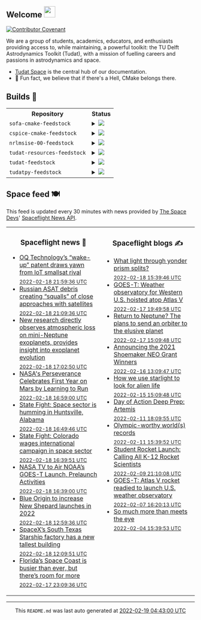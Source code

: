 ## Welcome <img src="https://raw.githubusercontent.com/MartinHeinz/MartinHeinz/master/wave.gif" width="30px">
[![Contributor Covenant](https://img.shields.io/badge/Contributor%20Covenant-2.1-4baaaa.svg?style=for-the-badge)](CODE_OF_CONDUCT.md)

We are a group of students, academics, educators, and enthusiasts providing access to, while maintaining, a powerful toolkit: the TU Delft Astrodynamics Toolkit (Tudat), with a mission of fuelling careers and passions in astrodynamics and space.
- [Tudat Space](https://tudat-space.readthedocs.io/en/latest/) is the central hub of our documentation.
- 🍿 Fun fact, we believe that if there's a Hell, CMake belongs there.

## Builds 🔨
<!-- spaceflight news starts -->
<table>
  <tr>
    <th>Repository</th>
    <th>Status</th>
  </tr>

    
  <tr>
    <td><code>sofa-cmake-feedstock</code></td>
    <td>
      <details>
        <summary>
          <a href="https://dev.azure.com/tudat-team/feedstock-builds/_build/latest?definitionId=&branchName=master">
            <img src="https://dev.azure.com/tudat-team/feedstock-builds/_apis/build/status/feedstock-feedstock?branchName=master">
          </a>
        </summary>
        <table>
          <thead><tr><th>Variant</th><th>Status</th></tr></thead>
          <tbody><tr>
              <td>linux_64</td>
              <td>
                <a href="https://dev.azure.com/tudat-team/feedstock-builds/_build/latest?definitionId=&branchName=master">
                  <img src="https://dev.azure.com/tudat-team/feedstock-builds/_apis/build/status/feedstock-feedstock?branchName=master&jobName=linux&configuration=linux_64_" alt="variant">
                </a>
              </td>
            </tr><tr>
              <td>osx_64</td>
              <td>
                <a href="https://dev.azure.com/tudat-team/feedstock-builds/_build/latest?definitionId=&branchName=master">
                  <img src="https://dev.azure.com/tudat-team/feedstock-builds/_apis/build/status/feedstock-feedstock?branchName=master&jobName=osx&configuration=osx_64_" alt="variant">
                </a>
              </td>
            </tr><tr>
              <td>osx_arm64</td>
              <td>
                <a href="https://dev.azure.com/tudat-team/feedstock-builds/_build/latest?definitionId=&branchName=master">
                  <img src="https://dev.azure.com/tudat-team/feedstock-builds/_apis/build/status/feedstock-feedstock?branchName=master&jobName=osx&configuration=osx_arm64_" alt="variant">
                </a>
              </td>
            </tr><tr>
              <td>win_64</td>
              <td>
                <a href="https://dev.azure.com/tudat-team/feedstock-builds/_build/latest?definitionId=&branchName=master">
                  <img src="https://dev.azure.com/tudat-team/feedstock-builds/_apis/build/status/feedstock-feedstock?branchName=master&jobName=win&configuration=win_64_" alt="variant">
                </a>
              </td>
            </tr>
          </tbody>
        </table>
      </details>
    </td>
  </tr>


    
  <tr>
    <td><code>cspice-cmake-feedstock</code></td>
    <td>
      <details>
        <summary>
          <a href="https://dev.azure.com/tudat-team/feedstock-builds/_build/latest?definitionId=&branchName=master">
            <img src="https://dev.azure.com/tudat-team/feedstock-builds/_apis/build/status/feedstock-feedstock?branchName=master">
          </a>
        </summary>
        <table>
          <thead><tr><th>Variant</th><th>Status</th></tr></thead>
          <tbody><tr>
              <td>linux_64</td>
              <td>
                <a href="https://dev.azure.com/tudat-team/feedstock-builds/_build/latest?definitionId=&branchName=master">
                  <img src="https://dev.azure.com/tudat-team/feedstock-builds/_apis/build/status/feedstock-feedstock?branchName=master&jobName=linux&configuration=linux_64_" alt="variant">
                </a>
              </td>
            </tr><tr>
              <td>osx_64</td>
              <td>
                <a href="https://dev.azure.com/tudat-team/feedstock-builds/_build/latest?definitionId=&branchName=master">
                  <img src="https://dev.azure.com/tudat-team/feedstock-builds/_apis/build/status/feedstock-feedstock?branchName=master&jobName=osx&configuration=osx_64_" alt="variant">
                </a>
              </td>
            </tr><tr>
              <td>osx_arm64</td>
              <td>
                <a href="https://dev.azure.com/tudat-team/feedstock-builds/_build/latest?definitionId=&branchName=master">
                  <img src="https://dev.azure.com/tudat-team/feedstock-builds/_apis/build/status/feedstock-feedstock?branchName=master&jobName=osx&configuration=osx_arm64_" alt="variant">
                </a>
              </td>
            </tr><tr>
              <td>win_64</td>
              <td>
                <a href="https://dev.azure.com/tudat-team/feedstock-builds/_build/latest?definitionId=&branchName=master">
                  <img src="https://dev.azure.com/tudat-team/feedstock-builds/_apis/build/status/feedstock-feedstock?branchName=master&jobName=win&configuration=win_64_" alt="variant">
                </a>
              </td>
            </tr>
          </tbody>
        </table>
      </details>
    </td>
  </tr>


    
  <tr>
    <td><code>nrlmsise-00-feedstock</code></td>
    <td>
      <details>
        <summary>
          <a href="https://dev.azure.com/tudat-team/feedstock-builds/_build/latest?definitionId=&branchName=master">
            <img src="https://dev.azure.com/tudat-team/feedstock-builds/_apis/build/status/feedstock-feedstock?branchName=master">
          </a>
        </summary>
        <table>
          <thead><tr><th>Variant</th><th>Status</th></tr></thead>
          <tbody><tr>
              <td>linux_64</td>
              <td>
                <a href="https://dev.azure.com/tudat-team/feedstock-builds/_build/latest?definitionId=&branchName=master">
                  <img src="https://dev.azure.com/tudat-team/feedstock-builds/_apis/build/status/feedstock-feedstock?branchName=master&jobName=linux&configuration=linux_64_" alt="variant">
                </a>
              </td>
            </tr><tr>
              <td>osx_64</td>
              <td>
                <a href="https://dev.azure.com/tudat-team/feedstock-builds/_build/latest?definitionId=&branchName=master">
                  <img src="https://dev.azure.com/tudat-team/feedstock-builds/_apis/build/status/feedstock-feedstock?branchName=master&jobName=osx&configuration=osx_64_" alt="variant">
                </a>
              </td>
            </tr><tr>
              <td>osx_arm64</td>
              <td>
                <a href="https://dev.azure.com/tudat-team/feedstock-builds/_build/latest?definitionId=&branchName=master">
                  <img src="https://dev.azure.com/tudat-team/feedstock-builds/_apis/build/status/feedstock-feedstock?branchName=master&jobName=osx&configuration=osx_arm64_" alt="variant">
                </a>
              </td>
            </tr><tr>
              <td>win_64</td>
              <td>
                <a href="https://dev.azure.com/tudat-team/feedstock-builds/_build/latest?definitionId=&branchName=master">
                  <img src="https://dev.azure.com/tudat-team/feedstock-builds/_apis/build/status/feedstock-feedstock?branchName=master&jobName=win&configuration=win_64_" alt="variant">
                </a>
              </td>
            </tr>
          </tbody>
        </table>
      </details>
    </td>
  </tr>


    
  <tr>
    <td><code>tudat-resources-feedstock</code></td>
    <td>
      <details>
        <summary>
          <a href="https://dev.azure.com/tudat-team/feedstock-builds/_build/latest?definitionId=&branchName=master">
            <img src="https://dev.azure.com/tudat-team/feedstock-builds/_apis/build/status/feedstock-feedstock?branchName=master">
          </a>
        </summary>
        <table>
          <thead><tr><th>Variant</th><th>Status</th></tr></thead>
          <tbody><tr>
              <td>linux_64</td>
              <td>
                <a href="https://dev.azure.com/tudat-team/feedstock-builds/_build/latest?definitionId=&branchName=master">
                  <img src="https://dev.azure.com/tudat-team/feedstock-builds/_apis/build/status/feedstock-feedstock?branchName=master&jobName=linux&configuration=linux_64_" alt="variant">
                </a>
              </td>
            </tr><tr>
              <td>osx_64</td>
              <td>
                <a href="https://dev.azure.com/tudat-team/feedstock-builds/_build/latest?definitionId=&branchName=master">
                  <img src="https://dev.azure.com/tudat-team/feedstock-builds/_apis/build/status/feedstock-feedstock?branchName=master&jobName=osx&configuration=osx_64_" alt="variant">
                </a>
              </td>
            </tr><tr>
              <td>osx_arm64</td>
              <td>
                <a href="https://dev.azure.com/tudat-team/feedstock-builds/_build/latest?definitionId=&branchName=master">
                  <img src="https://dev.azure.com/tudat-team/feedstock-builds/_apis/build/status/feedstock-feedstock?branchName=master&jobName=osx&configuration=osx_arm64_" alt="variant">
                </a>
              </td>
            </tr><tr>
              <td>win_64</td>
              <td>
                <a href="https://dev.azure.com/tudat-team/feedstock-builds/_build/latest?definitionId=&branchName=master">
                  <img src="https://dev.azure.com/tudat-team/feedstock-builds/_apis/build/status/feedstock-feedstock?branchName=master&jobName=win&configuration=win_64_" alt="variant">
                </a>
              </td>
            </tr>
          </tbody>
        </table>
      </details>
    </td>
  </tr>


    
  <tr>
    <td><code>tudat-feedstock</code></td>
    <td>
      <details>
        <summary>
          <a href="https://dev.azure.com/tudat-team/feedstock-builds/_build/latest?definitionId=2&branchName=master">
            <img src="https://dev.azure.com/tudat-team/feedstock-builds/_apis/build/status/tudat-feedstock?branchName=master">
          </a>
        </summary>
        <table>
          <thead><tr><th>Variant</th><th>Status</th></tr></thead>
          <tbody><tr>
              <td>linux_64</td>
              <td>
                <a href="https://dev.azure.com/tudat-team/feedstock-builds/_build/latest?definitionId=2&branchName=master">
                  <img src="https://dev.azure.com/tudat-team/feedstock-builds/_apis/build/status/tudat-feedstock?branchName=master&jobName=linux&configuration=linux_64_" alt="variant">
                </a>
              </td>
            </tr><tr>
              <td>osx_64</td>
              <td>
                <a href="https://dev.azure.com/tudat-team/feedstock-builds/_build/latest?definitionId=2&branchName=master">
                  <img src="https://dev.azure.com/tudat-team/feedstock-builds/_apis/build/status/tudat-feedstock?branchName=master&jobName=osx&configuration=osx_64_" alt="variant">
                </a>
              </td>
            </tr><tr>
              <td>osx_arm64</td>
              <td>
                <a href="https://dev.azure.com/tudat-team/feedstock-builds/_build/latest?definitionId=2&branchName=master">
                  <img src="https://dev.azure.com/tudat-team/feedstock-builds/_apis/build/status/tudat-feedstock?branchName=master&jobName=osx&configuration=osx_arm64_" alt="variant">
                </a>
              </td>
            </tr><tr>
              <td>win_64</td>
              <td>
                <a href="https://dev.azure.com/tudat-team/feedstock-builds/_build/latest?definitionId=2&branchName=master">
                  <img src="https://dev.azure.com/tudat-team/feedstock-builds/_apis/build/status/tudat-feedstock?branchName=master&jobName=win&configuration=win_64_" alt="variant">
                </a>
              </td>
            </tr>
          </tbody>
        </table>
      </details>
    </td>
  </tr>


    
  <tr>
    <td><code>tudatpy-feedstock</code></td>
    <td>
      <details>
        <summary>
          <a href="https://dev.azure.com/tudat-team/feedstock-builds/_build/latest?definitionId=3&branchName=master">
            <img src="https://dev.azure.com/tudat-team/feedstock-builds/_apis/build/status/tudatpy-feedstock?branchName=master">
          </a>
        </summary>
        <table>
          <thead><tr><th>Variant</th><th>Status</th></tr></thead>
          <tbody><tr>
              <td>linux_64_python3.7.____cpython</td>
              <td>
                <a href="https://dev.azure.com/tudat-team/feedstock-builds/_build/latest?definitionId=3&branchName=master">
                  <img src="https://dev.azure.com/tudat-team/feedstock-builds/_apis/build/status/tudatpy-feedstock?branchName=master&jobName=linux&configuration=linux_64_python3.7.____cpython" alt="variant">
                </a>
              </td>
            </tr><tr>
              <td>linux_64_python3.8.____cpython</td>
              <td>
                <a href="https://dev.azure.com/tudat-team/feedstock-builds/_build/latest?definitionId=3&branchName=master">
                  <img src="https://dev.azure.com/tudat-team/feedstock-builds/_apis/build/status/tudatpy-feedstock?branchName=master&jobName=linux&configuration=linux_64_python3.8.____cpython" alt="variant">
                </a>
              </td>
            </tr><tr>
              <td>linux_64_python3.9.____cpython</td>
              <td>
                <a href="https://dev.azure.com/tudat-team/feedstock-builds/_build/latest?definitionId=3&branchName=master">
                  <img src="https://dev.azure.com/tudat-team/feedstock-builds/_apis/build/status/tudatpy-feedstock?branchName=master&jobName=linux&configuration=linux_64_python3.9.____cpython" alt="variant">
                </a>
              </td>
            </tr><tr>
              <td>osx_64_python3.7.____cpython</td>
              <td>
                <a href="https://dev.azure.com/tudat-team/feedstock-builds/_build/latest?definitionId=3&branchName=master">
                  <img src="https://dev.azure.com/tudat-team/feedstock-builds/_apis/build/status/tudatpy-feedstock?branchName=master&jobName=osx&configuration=osx_64_python3.7.____cpython" alt="variant">
                </a>
              </td>
            </tr><tr>
              <td>osx_64_python3.8.____cpython</td>
              <td>
                <a href="https://dev.azure.com/tudat-team/feedstock-builds/_build/latest?definitionId=3&branchName=master">
                  <img src="https://dev.azure.com/tudat-team/feedstock-builds/_apis/build/status/tudatpy-feedstock?branchName=master&jobName=osx&configuration=osx_64_python3.8.____cpython" alt="variant">
                </a>
              </td>
            </tr><tr>
              <td>osx_64_python3.9.____cpython</td>
              <td>
                <a href="https://dev.azure.com/tudat-team/feedstock-builds/_build/latest?definitionId=3&branchName=master">
                  <img src="https://dev.azure.com/tudat-team/feedstock-builds/_apis/build/status/tudatpy-feedstock?branchName=master&jobName=osx&configuration=osx_64_python3.9.____cpython" alt="variant">
                </a>
              </td>
            </tr><tr>
              <td>osx_arm64_python3.8.____cpython</td>
              <td>
                <a href="https://dev.azure.com/tudat-team/feedstock-builds/_build/latest?definitionId=3&branchName=master">
                  <img src="https://dev.azure.com/tudat-team/feedstock-builds/_apis/build/status/tudatpy-feedstock?branchName=master&jobName=osx&configuration=osx_arm64_python3.8.____cpython" alt="variant">
                </a>
              </td>
            </tr><tr>
              <td>osx_arm64_python3.9.____cpython</td>
              <td>
                <a href="https://dev.azure.com/tudat-team/feedstock-builds/_build/latest?definitionId=3&branchName=master">
                  <img src="https://dev.azure.com/tudat-team/feedstock-builds/_apis/build/status/tudatpy-feedstock?branchName=master&jobName=osx&configuration=osx_arm64_python3.9.____cpython" alt="variant">
                </a>
              </td>
            </tr><tr>
              <td>win_64_python3.7.____cpython</td>
              <td>
                <a href="https://dev.azure.com/tudat-team/feedstock-builds/_build/latest?definitionId=3&branchName=master">
                  <img src="https://dev.azure.com/tudat-team/feedstock-builds/_apis/build/status/tudatpy-feedstock?branchName=master&jobName=win&configuration=win_64_python3.7.____cpython" alt="variant">
                </a>
              </td>
            </tr><tr>
              <td>win_64_python3.8.____cpython</td>
              <td>
                <a href="https://dev.azure.com/tudat-team/feedstock-builds/_build/latest?definitionId=3&branchName=master">
                  <img src="https://dev.azure.com/tudat-team/feedstock-builds/_apis/build/status/tudatpy-feedstock?branchName=master&jobName=win&configuration=win_64_python3.8.____cpython" alt="variant">
                </a>
              </td>
            </tr><tr>
              <td>win_64_python3.9.____cpython</td>
              <td>
                <a href="https://dev.azure.com/tudat-team/feedstock-builds/_build/latest?definitionId=3&branchName=master">
                  <img src="https://dev.azure.com/tudat-team/feedstock-builds/_apis/build/status/tudatpy-feedstock?branchName=master&jobName=win&configuration=win_64_python3.9.____cpython" alt="variant">
                </a>
              </td>
            </tr>
          </tbody>
        </table>
      </details>
    </td>
  </tr>


</table>
<!-- spaceflight news ends -->

## Space feed 🍽️
This feed is updated every 30 minutes with news provided by
[The Space Devs](https://thespacedevs.com/)'
[Spaceflight News API](https://thespacedevs.com/snapi).

<table>
<tr>
<td width="50%" valign="top">

<h3 align="center"> Spaceflight news 📅 </h3>

<!-- spaceflight news starts -->
* [OQ Technology’s “wake-up” patent draws yawn from IoT smallsat rival](https://spacenews.com/oq-technologys-wake-up-patent-draws-yawn-from-iot-smallsat-rival/) <br/> <sub><a href="https://www.timeanddate.com/worldclock/fixedtime.html?iso=20220218T215936">2022-02-18 21:59:36 UTC</a></sub>
* [Russian ASAT debris creating “squalls” of close approaches with satellites](https://spacenews.com/russian-asat-debris-creating-squalls-of-close-approaches-with-satellites/) <br/> <sub><a href="https://www.timeanddate.com/worldclock/fixedtime.html?iso=20220218T210936">2022-02-18 21:09:36 UTC</a></sub>
* [New research directly observes atmospheric loss on mini-Neptune exoplanets, provides insight into exoplanet evolution](https://www.nasaspaceflight.com/2022/02/insight-exoplanet-evolution/) <br/> <sub><a href="https://www.timeanddate.com/worldclock/fixedtime.html?iso=20220218T170250">2022-02-18 17:02:50 UTC</a></sub>
* [NASA's Perseverance Celebrates First Year on Mars by Learning to Run](https://mars.nasa.gov/news/9134/) <br/> <sub><a href="https://www.timeanddate.com/worldclock/fixedtime.html?iso=20220218T165900">2022-02-18 16:59:00 UTC</a></sub>
* [State Fight: Space sector is humming in Huntsville, Alabama](https://spacenews.com/state-fight-space-sector-is-humming-in-huntsville-alabama/) <br/> <sub><a href="https://www.timeanddate.com/worldclock/fixedtime.html?iso=20220218T164946">2022-02-18 16:49:46 UTC</a></sub>
* [State Fight: Colorado wages international campaign in space sector](https://spacenews.com/state-fight-colorado-wages-international-campaign-in-space-sector/) <br/> <sub><a href="https://www.timeanddate.com/worldclock/fixedtime.html?iso=20220218T163951">2022-02-18 16:39:51 UTC</a></sub>
* [NASA TV to Air NOAA’s GOES-T Launch, Prelaunch Activities](http://www.nasa.gov/press-release/nasa-tv-to-air-noaa-s-goes-t-launch-prelaunch-activities) <br/> <sub><a href="https://www.timeanddate.com/worldclock/fixedtime.html?iso=20220218T163900">2022-02-18 16:39:00 UTC</a></sub>
* [Blue Origin to increase New Shepard launches in 2022](https://spacenews.com/blue-origin-to-increase-new-shepard-launches-in-2022/) <br/> <sub><a href="https://www.timeanddate.com/worldclock/fixedtime.html?iso=20220218T125936">2022-02-18 12:59:36 UTC</a></sub>
* [SpaceX’s South Texas Starship factory has a new tallest building](https://www.teslarati.com/spacex-starbase-new-tallest-building-2022/) <br/> <sub><a href="https://www.timeanddate.com/worldclock/fixedtime.html?iso=20220218T120951">2022-02-18 12:09:51 UTC</a></sub>
* [Florida’s Space Coast is busier than ever, but there’s room for more](https://spacenews.com/floridas-space-coast-is-busier-than-ever-but-theres-room-for-more/) <br/> <sub><a href="https://www.timeanddate.com/worldclock/fixedtime.html?iso=20220217T230936">2022-02-17 23:09:36 UTC</a></sub>

<!-- spaceflight news ends -->

</td>

<td width="50%" valign="top">

<h3 align="center"> Spaceflight blogs ✍️ </h3>

<!-- spaceflight blogs starts -->
* [What light through yonder prism splits?](https://www.planetary.org/the-downlink/what-light-through-yonder-prism-splits) <br/> <sub><a href="https://www.timeanddate.com/worldclock/fixedtime.html?iso=20220218T153946">2022-02-18 15:39:46 UTC</a></sub>
* [GOES-T: Weather observatory for Western U.S. hoisted atop Atlas V](https://blog.ulalaunch.com/blog/goes-t-weather-observatory-for-western-u.s.-hoisted-atop-atlas-v) <br/> <sub><a href="https://www.timeanddate.com/worldclock/fixedtime.html?iso=20220217T194958">2022-02-17 19:49:58 UTC</a></sub>
* [Return to Neptune? The plans to send an orbiter to the elusive planet](https://www.planetary.org/articles/return-to-neptune-plans) <br/> <sub><a href="https://www.timeanddate.com/worldclock/fixedtime.html?iso=20220217T150948">2022-02-17 15:09:48 UTC</a></sub>
* [Announcing the 2021 Shoemaker NEO Grant Winners](https://www.planetary.org/articles/announcing-the-2021-shoemaker-neo-grant-winners) <br/> <sub><a href="https://www.timeanddate.com/worldclock/fixedtime.html?iso=20220216T130947">2022-02-16 13:09:47 UTC</a></sub>
* [How we use starlight to look for alien life](https://www.planetary.org/articles/how-spectroscopy-helps-search-for-alien-life) <br/> <sub><a href="https://www.timeanddate.com/worldclock/fixedtime.html?iso=20220215T150948">2022-02-15 15:09:48 UTC</a></sub>
* [Day of Action Deep Prep: Artemis](https://www.planetary.org/advocacy/day-of-action-deep-prep-artemis) <br/> <sub><a href="https://www.timeanddate.com/worldclock/fixedtime.html?iso=20220211T180955">2022-02-11 18:09:55 UTC</a></sub>
* [Olympic-worthy world(s) records](https://www.planetary.org/the-downlink/olympic-worthy-worlds-records) <br/> <sub><a href="https://www.timeanddate.com/worldclock/fixedtime.html?iso=20220211T153952">2022-02-11 15:39:52 UTC</a></sub>
* [Student Rocket Launch: Calling All K-12 Rocket Scientists](https://blog.ulalaunch.com/blog/student-rocket-launch-calling-all-k-12-rocket-scientists) <br/> <sub><a href="https://www.timeanddate.com/worldclock/fixedtime.html?iso=20220209T211008">2022-02-09 21:10:08 UTC</a></sub>
* [GOES-T: Atlas V rocket readied to launch U.S. weather observatory](https://blog.ulalaunch.com/blog/goes-t-atlas-v-rocket-readied-to-launch-u.s.-weather-observatory-1) <br/> <sub><a href="https://www.timeanddate.com/worldclock/fixedtime.html?iso=20220207T162013">2022-02-07 16:20:13 UTC</a></sub>
* [So much more than meets the eye](https://www.planetary.org/the-downlink/so-much-more-than-meets-the-eye) <br/> <sub><a href="https://www.timeanddate.com/worldclock/fixedtime.html?iso=20220204T153953">2022-02-04 15:39:53 UTC</a></sub>

<!-- spaceflight blogs ends -->

</td>

</tr>

</table>


<hr>
  <div align="center">
  This <code>README.md</code> was last auto generated at <a href="https://www.timeanddate.com/worldclock/fixedtime.html?iso=20220219T044300">2022-02-19 04:43:00 UTC</a>
  <br>
  <!-- <a href="https://medium.com/@g.h.garrett" target="_blank">Learn to add space launches to your profile here!</a> -->
</div>